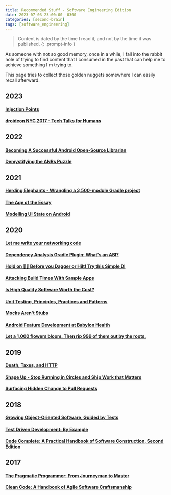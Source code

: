 ```yaml
---
title: Recommended Stuff - Software Engineering Edition
date: 2023-07-03 23:00:00 -0300
categories: [second-brain]
tags: [software_engineering]
---
```


> Content is dated by the time I read it, and not by the time it was published.
{: .prompt-info }

As someone with not so good memory, once in a while, I fall into the rabbit hole of trying to find content that I consumed in the past that can help me to achieve something I'm trying to.

This page tries to collect those golden nuggets somewhere I can easily recall afterward.

## 2023

#### [Injection Points](https://marcellogalhardo.dev/posts/injection-points/)

#### [droidcon NYC 2017 - Tech Talks for Humans](https://www.youtube.com/watch?v%253Dd5HYGu_UBNo)

## 2022 

#### [Becoming A Successful Android Open-Source Librarian](https://proandroiddev.com/becoming-a-successful-open-source-librarian-3a008b50b808)

#### [Demystifying the ANRs Puzzle](https://www.amanjeet.me/demystifying-the-anrs-puzzle/)

## 2021

#### [Herding Elephants - Wrangling a 3,500-module Gradle project](https://developer.squareup.com/blog/herding-elephants/)

#### [The Age of the Essay](http://www.paulgraham.com/essay.html)

#### [Modelling UI State on Android](https://lordraydenmk.github.io/2021/modelling-ui-state/)

## 2020

#### [Let me write your networking code](https://www.droidcon.com/2019/04/19/let-me-write-your-networking-code/?video%253D334638371)

#### [Dependency Analysis Gradle Plugin: What's an ABI?](https://dev.to/autonomousapps/dependency-analysis-gradle-plugin-what-s-an-abi-3l2h)

#### [Hold on ✋🏻 Before you Dagger or Hilt! Try this Simple DI](https://proandroiddev.com/hold-on-before-you-dagger-or-hilt-try-this-simple-di-f674c83ebeec)

#### [Attacking Build Times With Sample Apps](https://cashapp.github.io/2020-08-25/attacking-build-times-with-sample-apps)

#### [Is High Quality Software Worth the Cost?](https://martinfowler.com/articles/is-quality-worth-cost.html)

#### [Unit Testing, Principles, Practices and Patterns](https://www.amazon.com/Unit-Testing-Principles-Practices-Patterns/dp/1617296279)

#### [Mocks Aren't Stubs](https://martinfowler.com/articles/mocksArentStubs.html)

#### [Android Feature Development at Babylon Health](https://medium.com/babylon-engineering/android-feature-development-at-babylon-health-part-1-thinking-about-the-problem-d1b68521350c)

#### [Let a 1,000 flowers bloom. Then rip 999 of them out by the roots.](https://gigamonkeys.com/flowers/)

## 2019

#### [Death, Taxes, and HTTP](https://www.youtube.com/watch?v%253D6uroXz5l7Gk)

#### [Shape Up - Stop Running in Circles and Ship Work that Matters ](https://basecamp.com/shapeup)

#### [Surfacing Hidden Change to Pull Requests](https://developer.squareup.com/blog/surfacing-hidden-change-to-pull-requests/)

## 2018

#### [Growing Object-Oriented Software, Guided by Tests](https://www.amazon.com/Growing-Object-Oriented-Software-Guided-Tests/dp/0321503627)

#### [Test Driven Development: By Example](https://www.amazon.com/Test-Driven-Development-Kent-Beck/dp/0321146530)

#### [Code Complete: A Practical Handbook of Software Construction, Second Edition](https://www.amazon.com/Code-Complete-Practical-Handbook-Construction/dp/0735619670)

## 2017

#### [The Pragmatic Programmer: From Journeyman to Master](https://www.amazon.com/Pragmatic-Programmer-Journeyman-Master/dp/020161622X)

#### [Clean Code: A Handbook of Agile Software Craftsmanship](https://www.amazon.com/Clean-Code-Handbook-Software-Craftsmanship/dp/0132350882)
